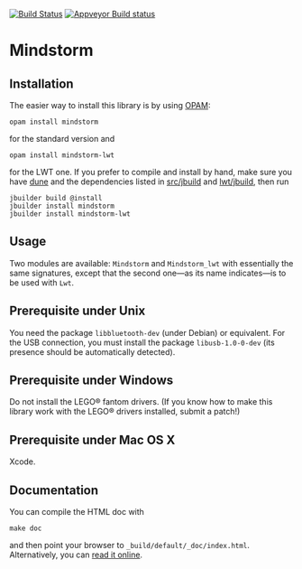 [![Build Status](https://travis-ci.org/Chris00/ocaml-mindstorm.svg?branch=master)](https://travis-ci.org/Chris00/ocaml-mindstorm)
[![Appveyor Build status](https://ci.appveyor.com/api/projects/status/2kipqhadmm0j3dkj?svg=true)](https://ci.appveyor.com/project/Chris00/ocaml-mindstorm)

Mindstorm
=========

Installation
------------

The easier way to install this library is by using [OPAM][]:

    opam install mindstorm

for the standard version and

    opam install mindstorm-lwt

for the LWT one.  If you prefer to compile and install by hand, make
sure you have [dune][] and the dependencies listed in
[src/jbuild](src/jbuild) and [lwt/jbuild](lwt/jbuild), then run

    jbuilder build @install
    jbuilder install mindstorm
    jbuilder install mindstorm-lwt

[OPAM]: https://opam.ocaml.org/
[dune]: https://github.com/janestreet/jbuilder


Usage
-----

Two modules are available: `Mindstorm` and `Mindstorm_lwt` with
essentially the same signatures, except that the second one—as its
name indicates—is to be used with `Lwt`.


Prerequisite under Unix
-----------------------

You need the package `libbluetooth-dev` (under Debian) or equivalent.
For the USB connection, you must install the package `libusb-1.0-0-dev`
(its presence should be automatically detected).

Prerequisite under Windows
--------------------------

Do not install the LEGO® fantom drivers.  (If you know how to make
this library work with the LEGO® drivers installed, submit a patch!)

Prerequisite under Mac OS X
---------------------------

Xcode.


Documentation
-------------

You can compile the HTML doc with

    make doc

and then point your browser to `_build/default/_doc/index.html`.
Alternatively, you can
[read it online](https://Chris00.github.io/ocaml-mindstorm/doc/).
